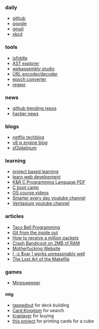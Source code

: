 ### daily
- [github](https://github.com/)
- [google](https://www.google.com/)
- [gmail](https://mail.google.com/)
- [xkcd](https://xkcd.com/)

### tools
- [jsfiddle](https://jsfiddle.net/)
- [AST explorer](https://astexplorer.net/)
- [webassembly studio](https://webassembly.studio/)
- [URL encoder/decoder](https://meyerweb.com/eric/tools/dencoder/)
- [epoch converter](https://www.epochconverter.com/)
- [regexr](https://regexr.com/)

### news
- [github trending repos](https://github.com/trending)
- [hacker news](https://news.ycombinator.com/)

### blogs
- [netflix techblog](http://techblog.netflix.com/)
- [v8 js engine blog](https://v8project.blogspot.com/)
- [sf2platinum](https://sf2platinum.wordpress.com/)

### learning
- [project based learning](https://github.com/tuvtran/project-based-learning)
- [learn web development](https://developer.mozilla.org/en-US/docs/Learn)
- [K&R C Programming Language PDF](http://www.dipmat.univpm.it/~demeio/public/the_c_programming_language_2.pdf)
- [C boot camp](https://www.gribblelab.org/CBootCamp/)
- [OS course videos](https://www.ops-class.org/)
- [Smarter every day youtube channel](https://www.youtube.com/user/destinws2)
- [Veritasium youtube channel](https://www.youtube.com/user/1veritasium)

### articles
- [Taco Bell Programming](https://news.ycombinator.com/item?id=1818816)
- [Git from the inside out](https://news.ycombinator.com/item?id=9272249)
- [How to receive a million packets](https://news.ycombinator.com/item?id=9726185)
- [Crash Bandicoot on 2MB of RAM](https://news.ycombinator.com/item?id=9737156)
- [Motherfucking Website](https://news.ycombinator.com/item?id=6791297)
- [[ -z $var ] works unreasonably well](https://news.ycombinator.com/item?id=14177701)
- [The Lost Art of the Makefile](https://news.ycombinator.com/item?id=16483889)

### games
- [Minesweeper](http://minesweeperonline.com/#150-night)

#### mtg
- [tappedout](http://tappedout.net/) for deck building
- [Card Kingdom](http://www.cardkingdom.com/catalog/magic_the_gathering/search) for search
- [tcgplayer](http://www.tcgplayer.com/) for buying
- [this project](https://github.com/tylerbrazier/archive/tree/master/mtg) for printing cards for a cube
